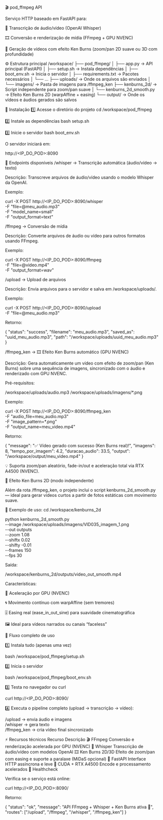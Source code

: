 🎬 pod_ffmpeg API

Serviço HTTP baseado em FastAPI para:

🧠 Transcrição de áudio/vídeo (OpenAI Whisper)

🎞 Conversão e renderização de mídia (FFmpeg + GPU NVENC)

🎥 Geração de vídeos com efeito Ken Burns (zoom/pan 2D suave ou 3D com profundidade)

⚙️ Estrutura principal
/workspace/
├── pod_ffmpeg/
│   ├── app.py → API principal (FastAPI)
│   ├── setup.sh → Instala dependências
│   ├── boot_env.sh → Inicia o servidor
│   ├── requirements.txt → Pacotes necessários
│   └── ...
├── uploads/ → Onde os arquivos são enviados
│   └── imagens/ → Pasta de imagens para /ffmpeg_ken
├── kenburns_2d/ → Script independente para zoom/pan suave
│   └── kenburns_2d_smooth.py → Efeito Ken Burns 2D (warpAffine + easing)
└── output/ → Onde os vídeos e áudios gerados são salvos

🔧 Instalação
1️⃣ Acesse o diretório do projeto
cd /workspace/pod_ffmpeg

2️⃣ Instale as dependências
bash setup.sh

3️⃣ Inicie o servidor
bash boot_env.sh


O servidor iniciará em:

http://<IP_DO_POD>:8090

🧠 Endpoints disponíveis
/whisper → Transcrição automática (áudio/vídeo → texto)

Descrição:
Transcreve arquivos de áudio/vídeo usando o modelo Whisper da OpenAI.

Exemplo:

curl -X POST http://<IP_DO_POD>:8090/whisper \
  -F "file=@meu_audio.mp3" \
  -F "model_name=small" \
  -F "output_format=text"

/ffmpeg → Conversão de mídia

Descrição:
Converte arquivos de áudio ou vídeo para outros formatos usando FFmpeg.

Exemplo:

curl -X POST http://<IP_DO_POD>:8090/ffmpeg \
  -F "file=@video.mp4" \
  -F "output_format=wav"

/upload → Upload de arquivos

Descrição:
Envia arquivos para o servidor e salva em /workspace/uploads/.

Exemplo:

curl -X POST http://<IP_DO_POD>:8090/upload \
  -F "file=@meu_audio.mp3"


Retorno:

{
  "status": "success",
  "filename": "meu_audio.mp3",
  "saved_as": "uuid_meu_audio.mp3",
  "path": "/workspace/uploads/uuid_meu_audio.mp3"
}

/ffmpeg_ken → 🎞 Efeito Ken Burns automático (GPU NVENC)

Descrição:
Gera automaticamente um vídeo com efeito de zoom/pan (Ken Burns) sobre uma sequência de imagens, sincronizado com o áudio e renderizado com GPU NVENC.

Pré-requisitos:

/workspace/uploads/audio.mp3
/workspace/uploads/imagens/*.png


Exemplo:

curl -X POST http://<IP_DO_POD>:8090/ffmpeg_ken \
  -F "audio_file=meu_audio.mp3" \
  -F "image_pattern=*.png" \
  -F "output_name=meu_video.mp4"


Retorno:

{
  "message": "✅ Vídeo gerado com sucesso (Ken Burns real)!",
  "imagens": 8,
  "tempo_por_imagem": 4.2,
  "duracao_audio": 33.5,
  "output": "/workspace/output/meu_video.mp4"
}


💡 Suporta zoom/pan aleatório, fade-in/out e aceleração total via RTX A4500 (NVENC).

🎥 Efeito Ken Burns 2D (modo independente)

Além da rota /ffmpeg_ken, o projeto inclui o script kenburns_2d_smooth.py — ideal para gerar vídeos curtos a partir de fotos estáticas com movimento suave.

🔧 Exemplo de uso:
cd /workspace/kenburns_2d

python kenburns_2d_smooth.py \
  --image /workspace/uploads/imagens/VID035_imagem_1.png \
  --out outputs \
  --zoom 1.08 \
  --shiftx 0.02 \
  --shifty -0.01 \
  --frames 150 \
  --fps 30


Saída:

/workspace/kenburns_2d/outputs/video_out_smooth.mp4


Características:

🚀 Aceleração por GPU (NVENC)

🌀 Movimento contínuo com warpAffine (sem tremores)

🎚 Easing real (ease_in_out_sine) para suavidade cinematográfica

🖼 Ideal para vídeos narrados ou canais “faceless”

🧩 Fluxo completo de uso

1️⃣ Instala tudo (apenas uma vez)

bash /workspace/pod_ffmpeg/setup.sh


2️⃣ Inicia o servidor

bash /workspace/pod_ffmpeg/boot_env.sh


3️⃣ Testa no navegador ou curl

curl http://<IP_DO_POD>:8090/


4️⃣ Executa o pipeline completo
(upload → transcrição → vídeo):

/upload       → envia áudio e imagens  
/whisper      → gera texto  
/ffmpeg_ken   → cria vídeo final sincronizado  

⚡ Recursos técnicos
Recurso	Descrição
🎬 FFmpeg	Conversão e renderização acelerada por GPU (NVENC)
🧠 Whisper	Transcrição de áudio/vídeo com modelos OpenAI
🎞 Ken Burns 2D/3D	Efeito de zoom/pan com easing e suporte a paralaxe (MiDaS opcional)
🚀 FastAPI	Interface HTTP assíncrona e leve
🧰 CUDA + RTX A4500	Encode e processamento acelerados
🧠 Healthcheck

Verifica se o serviço está online:

curl http://<IP_DO_POD>:8090/


Retorno:

{
  "status": "ok",
  "message": "API FFmpeg + Whisper + Ken Burns ativa 🚀",
  "routes": ["/upload", "/ffmpeg", "/whisper", "/ffmpeg_ken"]
}

